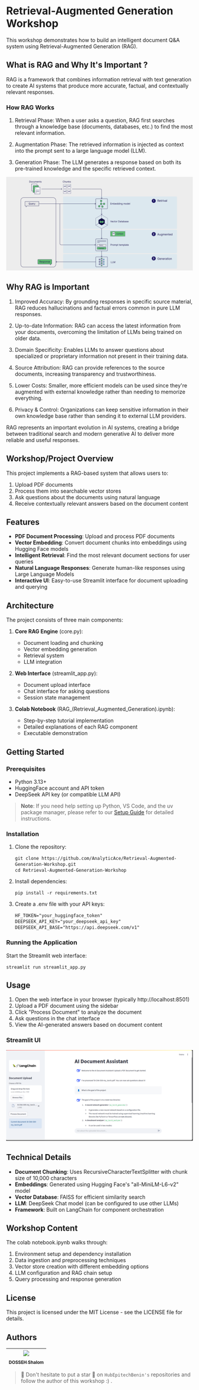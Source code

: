# Retrieval-Augmented Generation Workshop

This workshop demonstrates how to build an intelligent document Q&A system using Retrieval-Augmented Generation (RAG).

## What is RAG and Why It's Important ?
RAG is a framework that combines information retrieval with text generation to create AI systems that produce more accurate, factual, and contextually relevant responses.

### How RAG Works
1. Retrieval Phase: When a user asks a question, RAG first searches through a knowledge base (documents, databases, etc.) to find the most relevant information.

2. Augmentation Phase: The retrieved information is injected as context into the prompt sent to a large language model (LLM).

3. Generation Phase: The LLM generates a response based on both its pre-trained knowledge and the specific retrieved context.

![Diagram](assets/diagram1.png)

## Why RAG is Important

1. Improved Accuracy: By grounding responses in specific source material, RAG reduces hallucinations and factual errors common in pure LLM responses.

2. Up-to-date Information: RAG can access the latest information from your documents, overcoming the limitation of LLMs being trained on older data.

3. Domain Specificity: Enables LLMs to answer questions about specialized or proprietary information not present in their training data.

4. Source Attribution: RAG can provide references to the source documents, increasing transparency and trustworthiness.

5. Lower Costs: Smaller, more efficient models can be used since they're augmented with external knowledge rather than needing to memorize everything.

6. Privacy & Control: Organizations can keep sensitive information in their own knowledge base rather than sending it to external LLM providers.

RAG represents an important evolution in AI systems, creating a bridge between traditional search and modern generative AI to deliver more reliable and useful responses.


## Workshop/Project Overview

This project implements a RAG-based system that allows users to:
1. Upload PDF documents
2. Process them into searchable vector stores
3. Ask questions about the documents using natural language
4. Receive contextually relevant answers based on the document content

## Features

- **PDF Document Processing**: Upload and process PDF documents 
- **Vector Embedding**: Convert document chunks into embeddings using Hugging Face models
- **Intelligent Retrieval**: Find the most relevant document sections for user queries
- **Natural Language Responses**: Generate human-like responses using Large Language Models
- **Interactive UI**: Easy-to-use Streamlit interface for document uploading and querying

## Architecture

The project consists of three main components:

1. **Core RAG Engine** (core.py):
   - Document loading and chunking
   - Vector embedding generation
   - Retrieval system
   - LLM integration

2. **Web Interface** (streamlit_app.py):
   - Document upload interface
   - Chat interface for asking questions
   - Session state management

3. **Colab Notebook** (RAG_(Retrieval_Augmented_Generation).ipynb):
   - Step-by-step tutorial implementation
   - Detailed explanations of each RAG component
   - Executable demonstration

## Getting Started

### Prerequisites

- Python 3.13+
- HuggingFace account and API token
- DeepSeek API key (or compatible LLM API)

> **Note**: If you need help setting up Python, VS Code, and the uv package manager, please refer to our [Setup Guide](SETUP.md) for detailed instructions.

### Installation

1. Clone the repository:
   ```
   git clone https://github.com/AnalyticAce/Retrieval-Augmented-Generation-Workshop.git
   cd Retrieval-Augmented-Generation-Workshop
   ```

2. Install dependencies:
   ```
   pip install -r requirements.txt
   ```

3. Create a .env file with your API keys:
   ```
   HF_TOKEN="your_huggingface_token"
   DEEPSEEK_API_KEY="your_deepseek_api_key"
   DEEPSEEK_API_BASE="https://api.deepseek.com/v1"
   ```

### Running the Application

Start the Streamlit web interface:
```
streamlit run streamlit_app.py
```

## Usage

1. Open the web interface in your browser (typically http://localhost:8501)
2. Upload a PDF document using the sidebar
3. Click "Process Document" to analyze the document
4. Ask questions in the chat interface
5. View the AI-generated answers based on document content

### Streamlit UI
![UI](assets/interphase.png)

## Technical Details

- **Document Chunking**: Uses RecursiveCharacterTextSplitter with chunk size of 10,000 characters
- **Embeddings**: Generated using Hugging Face's "all-MiniLM-L6-v2" model
- **Vector Database**: FAISS for efficient similarity search
- **LLM**: DeepSeek Chat model (can be configured to use other LLMs)
- **Framework**: Built on LangChain for component orchestration

## Workshop Content

The colab notebook.ipynb walks through:

1. Environment setup and dependency installation
2. Data ingestion and preprocessing techniques
3. Vector store creation with different embedding options
4. LLM configuration and RAG chain setup
5. Query processing and response generation

## License

This project is licensed under the MIT License - see the LICENSE file for details.

## Authors

| [<img src="https://github.com/AnalyticAce.png?size=85" width=85><br><sub>DOSSEH Shalom</sub>](https://github.com/AnalyticAce) |
| :---: |

> 🚀 Don't hesitate to put a star 🌟 on `HubEpitechBenin's` repositories and follow the author of this workshop :) .
